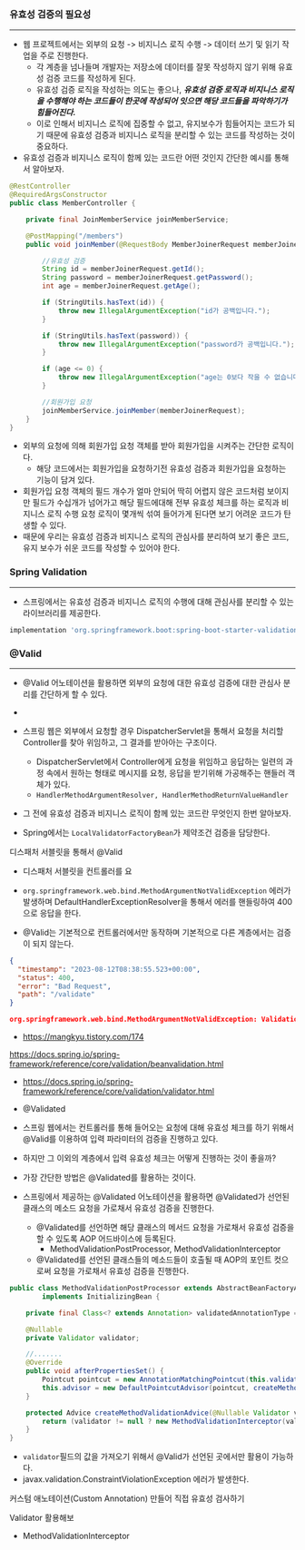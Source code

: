 ### 유효성 검증의 필요성
---

- 웹 프로젝트에서는 외부의 요청 -> 비지니스 로직 수행 -> 데이터 쓰기 및 읽기 작업을 주로 진행한다.
    - 각 계층을 넘나들며 개발자는 저장소에 데이터를 잘못 작성하지 않기 위해 유효성 검증 코드를 작성하게 된다.
    - 유효성 검증 로직을 작성하는 의도는 좋으나, ***유효성 검증 로직과 비지니스 로직을 수행해야 하는 코드들이 한곳에 작성되어 잇으면 해당 코드들을 파악하기가 힘들어진다.***
    - 이로 인해서 비지니스 로직에 집중할 수 없고, 유지보수가 힘들어지는 코드가 되기 때문에 유효성 검증과 비지니스 로직을 분리할 수 있는 코드를 작성하는 것이 중요하다.
- 유효성 검증과 비지니스 로직이 함께 있는 코드란 어떤 것인지 간단한 예시를 통해서 알아보자.
```java
@RestController
@RequiredArgsConstructor
public class MemberController {

    private final JoinMemberService joinMemberService;

    @PostMapping("/members")
    public void joinMember(@RequestBody MemberJoinerRequest memberJoinerRequest) {

        //유효성 검증
        String id = memberJoinerRequest.getId();
        String password = memberJoinerRequest.getPassword();
        int age = memberJoinerRequest.getAge();

        if (StringUtils.hasText(id)) {
            throw new IllegalArgumentException("id가 공백입니다.");
        }

        if (StringUtils.hasText(password)) {
            throw new IllegalArgumentException("password가 공백입니다.");
        }

        if (age <= 0) {
            throw new IllegalArgumentException("age는 0보다 작을 수 없습니다.");
        }

        //회원가입 요청
        joinMemberService.joinMember(memberJoinerRequest);
    }
}
```
- 외부의 요청에 의해 회원가입 요청 객체를 받아 회원가입을 시켜주는 간단한 로직이다.
  - 해당 코드에서는 회원가입을 요청하기전 유효성 검증과 회원가입을 요청하는 기능이 담겨 있다.
- 회원가입 요청 객체의 필드 개수가 얼마 안되어 딱히 어렵지 않은 코드처럼 보이지만 필드가 수십개가 넘어가고 해당 필드에대해 전부 유효성 체크를 하는 로직과 비지니스 로직 수행 요청 로직이 몇개씩 섞여 들어가게 된다면 보기 어려운 코드가 탄생할 수 있다.
- 때문에 우리는 유효성 검증과 비지니스 로직의 관심사를 분리하여 보기 좋은 코드, 유지 보수가 쉬운 코드를 작성할 수 있어야 한다. 

### Spring Validation
---

- 스프링에서는 유효성 검증과 비지니스 로직의 수행에 대해 관심사를 분리할 수 있는 라이브러리를 제공한다.

```groovy
implementation 'org.springframework.boot:spring-boot-starter-validation'
```

### @Valid
---

- @Valid 어노테이션을 활용하면 외부의 요청에 대한 유효성 검증에 대한 관심사 분리를 간단하게 할 수 있다.

- 




- 스프링 웹은 외부에서 요청할 경우 DispatcherServlet을 통해서 요청을 처리할 Controller를 찾아 위임하고, 그 결과를 받아아는 구조이다.
  - DispatcherServlet에서 Controller에게 요청을 위임하고 응답하는 일련의 과정 속에서 원하는 형태로 메시지를 요청, 응답을 받기위해 가공해주는 핸들러 객체가 있다.
  - `HandlerMethodArgumentResolver, HandlerMethodReturnValueHandler`
  



- 그 전에 유효성 검증과 비지니스 로직이 함께 있는 코드란 무엇인지 한번 알아보자.



- Spring에서는 `LocalValidatorFactoryBean`가 제약조건 검증을 담당한다.

디스패처 서블릿을 통해서 @Valid

- 디스패처 서블릿을 컨트롤러를 요

- `org.springframework.web.bind.MethodArgumentNotValidException` 에러가 발생하며 DefaultHandlerExceptionResolver을 통해서 에러를 핸들링하여
  400으로 응답을 한다.
- @Valid는 기본적으로 컨트롤러에서만 동작하며 기본적으로 다른 계층에서는 검증이 되지 않는다.

```json
{
  "timestamp": "2023-08-12T08:38:55.523+00:00",
  "status": 400,
  "error": "Bad Request",
  "path": "/validate"
}

org.springframework.web.bind.MethodArgumentNotValidException: Validation failed for argument
```

- https://mangkyu.tistory.com/174

https://docs.spring.io/spring-framework/reference/core/validation/beanvalidation.html

- https://docs.spring.io/spring-framework/reference/core/validation/validator.html


- @Validated
- 스프링 웹에서는 컨트롤러를 통해 들어오는 요청에 대해 유효성 체크를 하기 위해서 @Valid를 이용하여 입력 파라미터의 검증을 진행하고 있다.
- 하지만 그 이외의 계층에서 입력 유효성 체크는 어떻게 진행하는 것이 좋을까?
- 가장 간단한 방법은 @Validated를 활용하는 것이다.
- 스프링에서 제공하는 @Validated 어노테이션을 활용하면 @Validated가 선언된 클래스의 메소드 요청을 가로채서 유효성 검증을 진행한다.
    - @Validated를 선언하면 해당 클래스의 메서드 요청을 가로채서 유효성 검증을 할 수 있도록 AOP 어드바이스에 등록된다.
        - MethodValidationPostProcessor, MethodValidationInterceptor
    - @Validated를 선언된 클래스들의 메소드들이 호출될 때 AOP의 포인트 컷으로써 요청을 가로채서 유효성 검증을 진행한다.

```java
public class MethodValidationPostProcessor extends AbstractBeanFactoryAwareAdvisingPostProcessor
        implements InitializingBean {

    private final Class<? extends Annotation> validatedAnnotationType = Validated.class;

    @Nullable
    private Validator validator;

    //.......
    @Override
    public void afterPropertiesSet() {
        Pointcut pointcut = new AnnotationMatchingPointcut(this.validatedAnnotationType, true);
        this.advisor = new DefaultPointcutAdvisor(pointcut, createMethodValidationAdvice(this.validator));
    }

    protected Advice createMethodValidationAdvice(@Nullable Validator validator) {
        return (validator != null ? new MethodValidationInterceptor(validator) : new MethodValidationInterceptor());
    }
}
```

- `validator`필드의 값을 가져오기 위해서 @Valid가 선언된 곳에서만 활용이 가능하다.
- javax.validation.ConstraintViolationException 에러가 발생한다.

커스텀 애노테이션(Custom Annotation) 만들어 직접 유효성 검사하기

Validator 활용해보

- MethodValidationInterceptor